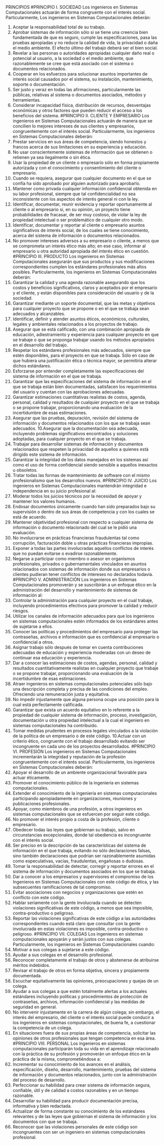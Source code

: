 
PRINCIPIOS
#PRINCIPIO I. SOCIEDAD
Los ingenieros en Sistemas Computacionales actuarán de forma congruente con el interés social. Particularmente, Los ingenieros en Sistemas Computacionales deberán:
1. Aceptar la responsabilidad total de su trabajo.
2. Aprobar sistemas de información sólo si se tiene una creencia bien fundamentada de que es
seguro, cumple las especificaciones, pasa las pruebas apropiadas y no reduce la calidad de vida, la privacidad o daña el medio ambiente. El efecto último del trabajo deberá ser el bien social.
3. Revelar a las personas o autoridades apropiadas cualquier daño real o potencial al usuario, a la sociedad o el medio ambiente, que razonablemente se cree que está asociado con el sistema o documentos relacionados.
4. Cooperar en los esfuerzos para solucionar asuntos importantes de interés social causados por el sistema, su instalación, mantenimiento, soporte o documentación.
5. Ser justo y veraz en todas las afirmaciones, particularmente las públicas, relativas al sistema o documentos asociados, métodos y herramientas.
6. Considerar incapacidad física, distribución de recursos, desventajas económicas y otros factores que pueden reducir el acceso a los beneficios del sistema.
#PRINCIPIO II. CLIENTE Y EMPRESARIO
Los ingenieros en Sistemas Computacionales actuarán de manera que se concilien lo mejores intereses de sus clientes y empresarios, congruentemente con el interés social. Particularmente, los ingenieros en Sistemas Computacionales deberán:
1. Prestar servicios en sus áreas de competencia, siendo honestos y francos acerca de sus limitaciones en su experiencia y educación.
2. No usar conscientemente sistemas de información que se obtienen o retienen ya sea ilegalmente o sin ética.
3. Usar la propiedad de un cliente o empresario sólo en forma propiamente autorizada y con el conocimiento y consentimiento del cliente o empresario.
4. Cuando se requiera, asegurar que cualquier documento en el que se confía ha sido aprobado por alguien autorizado para aprobarlo.
5. Mantener como privada cualquier información confidencial obtenida en su labor profesional, siempre que tal confidencialidad no sea inconsistente con los aspectos de interés general ni con la ley.
6. Identificar, documentar, reunir evidencia y reportar oportunamente al cliente o al empresario si, en su opinión, un proyecto tiene probabilidades de fracasar, de ser muy costoso, de violar la ley de propiedad intelectual o ser problemático de cualquier otro modo.
7. Identificar, documentar y reportar al cliente o empresario asuntos significativos de interés social, de los cuales se tiene conocimiento, acerca del sistema de información o documentos relacionados.
8. No promover intereses adversos a su empresario o cliente, a menos que se comprometa un interés ético más alto; en ese caso, informar al empresario u otra autoridad apropiada del interés ético en cuestión.
#PRINCIPIO III. PRODUCTO
Los ingenieros en Sistemas Computacionales asegurarán que sus productos y sus modificaciones correspondientes cumplen los estándares profesionales más altos posibles. Particularmente, los ingenieros en Sistemas Computacionales deberán:
1. Garantizar la calidad y una agenda razonable asegurando que los costos y beneficios significativos, claros y aceptados por el empresario y el cliente, y están disponibles para consideración del usuario y de la sociedad.
2. Garantizar mediante un soporte documental, que las metas y objetivos para cualquier proyecto que se propone o en el que se trabaja sean adecuados y alcanzables.
3. Identificar, definir y atender asuntos éticos, económicos, culturales, legales y ambientales relacionados a los proyectos de trabajo.
4. Asegurar que se está calificado, con una combinación apropiada de educación, adiestramiento y experiencia para cualquier proyecto en que se trabaje o que se proponga trabajar usando los métodos apropiados en el desarrollo del trabajo.
5. Respetar los estándares profesionales más adecuados, siempre que estén disponibles, para el proyecto en que se trabaja. Sólo en caso de que hubiera una justificación ética o técnica mayor, se permitiría alterar dichos estándares.
6. Esforzarse por entender completamente las especificaciones del sistema de información en el que se trabaja.
7. Garantizar que las especificaciones del sistema de información en el que se trabaja están bien documentadas, satisfacen los requerimientos del usuario y cuentan con las aprobaciones adecuadas.
8. Garantizar estimaciones cuantitativas realistas de costos, agenda, personal, calidad y resultados de cualquier proyecto en el que se trabaja o se propone trabajar, proporcionando una evaluación de la incertidumbre de esas estimaciones.
9. Asegurar que las pruebas, depuración, revisión del sistema de información y documentos relacionados con los que se trabaja sean adecuados.
10.Asegurar que la documentación sea adecuada, incluyendo problemas significativos encontrados y soluciones adoptadas, para cualquier proyecto en el que se trabaja.
11. Trabajar para desarrollar sistemas de información y documentos relacionados que respeten la privacidad de aquellos a quienes está dirigido este sistema de información.
12. Garantizar la integridad de los datos manejados en los sistemas así como el uso de forma confidencial siendo sensible a aquellos inexactos u obsoletos.
13. Tratar todas las formas de mantenimiento de software con el mismo profesionalismo que los desarrollos nuevos.
#PRINCIPIO IV. JUICIO
Los ingenieros en Sistemas Computacionales mantendrán integridad e independencia en su juicio profesional al:
1. Moderar todos los juicios técnicos por la necesidad de apoyar y mantener los valores humanos.
2. Endosar documentos únicamente cuando han sido preparados bajo su supervisión o dentro de sus áreas de competencia y con los cuales se está de acuerdo.
3. Mantener objetividad profesional con respecto a cualquier sistema de información o documento relacionado del cual se le pidió una evaluación.
4. No involucrarse en prácticas financieras fraudulentas tal como corrupción, facturación doble u otras prácticas financieras impropias.
5. Exponer a todas las partes involucradas aquellos conflictos de interés que no puedan evitarse o evadirse razonablemente.
6. Negarse a participar como miembro o asesor en organismos profesionales, privados o gubernamentales vinculados en asuntos relacionados con sistemas de información donde sus empresarios o clientes pudieran tener conflictos de intereses no declarados todavía.
#PRINCIPIO V. ADMINISTRACIÓN
Los ingenieros en Sistemas Computacionales promoverán y se suscribirán a un enfoque ético en la administración del desarrollo y mantenimiento de sistemas de información al:
1. Controlar la administración para cualquier proyecto en el cual trabaje, incluyendo procedimientos efectivos para promover la calidad y reducir riesgos.
2. Utilizar los canales de información adecuados para que los ingenieros en sistemas computacionales estén informados de los estándares antes de sujetarse a ellos.
3. Conocer las políticas y procedimientos del empresario para proteger las contraseñas, archivos e información que es confidencial al empresario o confidencial a otros.
4. Asignar trabajo sólo después de tomar en cuenta contribuciones adecuadas de educación y experiencia moderadas con un deseo de continuar esa educación y experiencia.
5. Dar a conocer las estimaciones de costos, agendas, personal, calidad y resultados cuantitativamente realistas en cualquier proyecto que trabaje o se propone trabajar, proporcionando una evaluación de la incertidumbre de esas estimaciones.
6. Atraer ingenieros en sistemas computacionales potenciales sólo bajo una descripción completa y precisa de las condiciones del empleo. Ofreciendo una remuneración justa y equitativa.
7. No impedir injustamente que alguna persona ocupe una posición para la cual está perfectamente calificada.
8. Garantizar que exista un acuerdo equitativo en lo referente a la propiedad de cualquier sistema de información, proceso, investigación, documentación u otra propiedad intelectual a la cual el ingeniero en sistemas computacionales ha contribuido.
9. Tomar medidas prudentes en procesos legales vinculados a la violación de la política de un empresario o de este código.
10.Actuar con un criterio ético, congruente con el trabajo desarrollado evitando ser incongruente en cada uno de los proyectos desarrollados.
#PRINCIPIO VI. PROFESIÓN
Los ingenieros en Sistemas Computacionales incrementarán la integridad y reputación de la profesión congruentemente con el interés social. Particularmente, los ingenieros en Sistemas Computacionales deberán:
1. Apoyar el desarrollo de un ambiente organizacional favorable para actuar éticamente.
2. Promover el conocimiento público de la ingeniería en sistemas computacionales.
3. Extender el conocimiento de la ingeniería en sistemas computacionales participando
apropiadamente en organizaciones, reuniones y publicaciones profesionales.
4. Apoyar, como miembros de una profesión, a otros ingenieros en sistemas computacionales
que se esfuercen por seguir este código.
5. No promover el interés propio a costa de la profesión, cliente o empresario.
6. Obedecer todas las leyes que gobiernan su trabajo, salvo en circunstancias excepcionales,
donde tal obediencia es incongruente con el interés social.
7. Ser preciso en la descripción de las características del sistema de información en el que
trabaja, evitando no sólo declaraciones falsas, sino también declaraciones que podrían ser
razonablemente asumidas como especulativas, vacías, fraudulentas, engañosas o dudosas.
8. Tomar la responsabilidad de detectar, corregir y reportar errores en el sistema de
información y documentos asociados en los que se trabaja.
9. Dar a conocer a los empresarios y supervisores el compromiso de los Ingenieros en Sistemas
Computacionales con este código de ética, y las subsecuentes ramificaciones de tal
compromiso.
10. Evitar asociaciones con negocios y organizaciones que estén en conflicto con este código.
11. Hablar seriamente con la gente involucrada cuando se detecten violaciones significativas de
este código, a menos que sea imposible, contra-productivo o peligroso.
12. Reportar las violaciones significativas de este código a las autoridades correspondientes cuando está claro que consultar con la gente involucrada en estas violaciones es imposible,
contra-productivo o peligroso.
#PRINCIPIO VII. COLEGAS
Los ingenieros en sistemas computacionales apoyarán y serán justos con sus colegas. Particularmente, los ingenieros en Sistemas Computacionales cuando:
1. Motivar a sus colegas a sujetarse a este código.
2. Ayudar a sus colegas en el desarrollo profesional.
3. Reconocer completamente el trabajo de otros y abstenerse de atribuirse méritos indebidos.
4. Revisar el trabajo de otros en forma objetiva, sincera y propiamente documentada.
5. Escuchar equitativamente las opiniones, preocupaciones y quejas de un colega.
6. Ayudar a sus colegas a que estén totalmente alertas a los actuales estándares incluyendo
políticas y procedimientos de protección de contraseñas, archivos, información confidencial y
las medidas de seguridad en general.
7. No intervenir injustamente en la carrera de algún colega; sin embargo, el interés del
empresario, del cliente o el interés social puede conducir a los ingenieros en sistemas
computacionales, de buena fe, a cuestionar la competencia de un colega.
8. En situaciones fuera de sus propias áreas de competencia, solicitar las opiniones de otros
profesionales que tengan competencia en esa área.
#PRINCIPIO VIII. PERSONAL
Los ingenieros en sistemas computacionales participarán toda su vida en el aprendizaje relacionado con la práctica de su profesión y promoverán un enfoque ético en la práctica de la misma, comprometiéndose a:
1. Incrementar su conocimiento de los avances en el análisis, especificación, diseño, desarrollo, mantenimiento, pruebas del sistema de información y documentos relacionados, junto con la administración del proceso de desarrollo.
2. Perfeccionar su habilidad para crear sistema de información segura, confiable, útil y de calidad a costos razonables y en un tiempo razonable.
3. Desarrollar su habilidad para producir documentación precisa, informativa y bien redactada.
4. Actualizar de forma constante su conocimiento de los estándares relevantes y de las leyes
que gobiernan el sistema de información y los documentos con que se trabaja.
5. Reconocer que las violaciones personales de este código son incongruentes con ser un
ingeniero en sistemas computacionales profesional.
